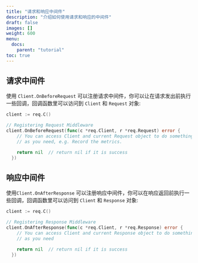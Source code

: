 ```yaml
---
title: "请求和响应中间件"
description: "介绍如何使用请求和响应的中间件"
draft: false
images: []
weight: 600
menu:
  docs:
    parent: "tutorial"
toc: true
---
```


## 请求中间件

使用 `Client.OnBeforeRequest` 可以注册请求中间件，你可以让在请求发出前执行一些回调，回调函数里可以访问到 `Client` 和 `Request` 对象:

```go
client := req.C()

// Registering Request Middleware
client.OnBeforeRequest(func(c *req.Client, r *req.Request) error {
	// You can access Client and current Request object to do something
	// as you need, e.g. Record the metrics.

    return nil  // return nil if it is success
  })
```

## 响应中间件

使用`Client.OnAfterResponse` 可以注册响应中间件，你可以在响应返回前执行一些回调，回调函数里可以访问到 `Client` 和 `Response` 对象:

```go
client := req.C()

// Registering Response Middleware
client.OnAfterResponse(func(c *req.Client, r *req.Response) error {
    // You can access Client and current Response object to do something
    // as you need

    return nil  // return nil if it is success
  })
```

